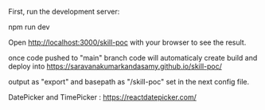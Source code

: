 First, run the development server:

npm run dev

Open [http://localhost:3000/skill-poc](http://localhost:3000/skill-poc) with your browser to see the result.

once code pushed to "main" branch code will automaticaly create build and deploy into https://saravanakumarkandasamy.github.io/skill-poc/

output as "export" and basepath as "/skill-poc" set in the next config file.

DatePicker and TimePicker :
https://reactdatepicker.com/
